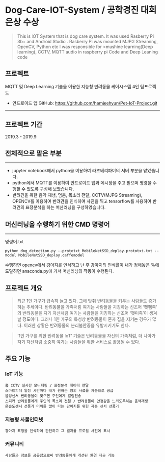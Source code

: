 # Dog-Care-IOT-System / 공학경진 대회 은상 수상

>This is IOT System that is dog care system. It was used Rasberry Pi 3b+ and Android Studio . Rasberry Pi was mounted MJPG Streaming, OpenCV, Python etc I was responsible for >mushine learning(Deep learning), CCTV, MQTT audio in raspberry pi Code and Deep Leaning code

## 프로젝트
MQTT 및 Deep Learning 기술을 이용한 지능형 반려동물 케어시스템
4인 팀프로젝트
* 안드로이드 앱 GitHub: https://github.com/hamjeehyun/Pet-IoT-Project.git

-------------------------------------------------------------------------------------------------------------------------------------------------------------------------------
## 프로젝트 기간
2019.3 - 2019.9

## 전체적으로 맡은 부분 
-----------------------------------------------------------------------------------------------------------------------------------------------------------------------------
- jupyter notebook에서 python을 이용하여 라즈베리파이의 서버 부분을 맡았습니다.
- python에서 MQTT를 이용하여 안드로이드 앱과 메시징을 주고 받으며 명령을 수행할 수 있도록 구성해 보았습니다.
- 반려견을 위한 음악 재생, 멈춤, 목소리 전달, CCTV(MJPG Streaming), OPENCV를 이용하여 반려견을 인식하여 사진을 찍고 tensorflow를 사용하여 반려견의 표정분석을 하는 머신러닝을 구성하였습니다. 

## 머신러닝을 수행하기 위한 CMD 명령어
------------------------------------------------------------------------------------------------------------------------------------------------------------------------------
 명령어.txt
```
python dog_detection.py --prototxt MobileNetSSD_deploy.prototxt.txt --model MobileNetSSD_deploy.caffemodel
```
수행하면 opencv에서 강아지를 인식하고 난 후 강아지의 인식률이 내가 정해놓은 %에 도달하면 anaconda.py에 가서 머신러닝의 작동이 수행된다.

## 프로젝트 개요
>최근 1인 가구가 급속히 늘고 있다.
>그에 맞춰 반려동물을 키우는 사람들도 증가하는 추세이다.
>반려동물을 가족처럼 여기는 사람들을 지칭하는 신조어 ‘펫펨족’ 와 반려동물을 자기 자신처럼 여기는 사람들을 지칭하는 신조어 ‘펫미족’이 생겨날 정도이다.
>그러나 1인 가구의 특성상 반려동물이 혼자 집을 지키는 경우가 많다. 
>이러한 상황은 반려동물의 분리불안증을 유발시키기도 한다.

>‘1인 가구를 위한 반려동물 IoT’ 기술은 반려동물을 자신의 가족처럼, 더 나아가 자기 자신처럼 소중히 여기는 사람들을 위한 서비스로 활용될 수 있다.


## 주요 기능
### IoT 기능
```
홈 CCTV 실시간 모니터링 / 표정분석 데이터 전달
스마트피더 일정 시간마다 내가 원하는 양의 사료를 자동으로 공급
음성센서 반려동물이 짖으면 주인에게 알림전송
스피커 반려동물에게 주인의 목소리 전달 / 반려동물이 안정감을 느끼도록하는 음악재생
온습도센서 선풍기 더위를 많이 타는 강아지를 위한 자동 센서 선풍기
```
### 지능형 사물인터넷
```
강아지 표정을 인식하여 판단하고 그 결과를 프로필 사진에 표시
```
### 커뮤니티
```
사람들과 정보를 공유함으로써 반려동물에게 개선된 환경 제공 가능 
```
